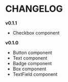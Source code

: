 # CHANGELOG

**v0.1.1**

- Checkbox component

**v0.1.0**

- Button component
- Text component
- Badge component
- Box component
- TextField component
